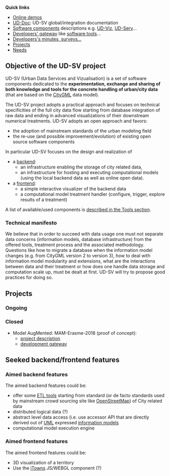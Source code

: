 <a name="top"></a>
**Quick links**
 * [Online demos](UD-Doc/OnlineDemos.md)
 * [UD-Doc](UD-Doc): UD-SV global/integration documentation
 * [Software components](SoftwareComponents) descriptions e.g. [UD-Viz](https://github.com/MEPP-team/UD-Viz), [UD-Serv](https://github.com/MEPP-team/UD-Serv)... 
 * [Developers' gateway](UD-Doc/Devel/DevelopersCentral.md) like [software tools](UD-Doc/Devel)...
 * [Developers's minutes, surveys...](https://github.com/MEPP-team/UD-SV/wiki)
 * [Projects](#projects)
 * [Needs](UD-Doc/Needs/EarlyNeeds.md)

## Objective of the UD-SV project

UD-SV (Urban Data Services and Vizualisation) is a set of software components 
dedicated to the **experimentation, exchange and sharing of both knowledge 
and tools for the concrete handling of urban/city data** (that are based on 
the [CityGML](https://en.wikipedia.org/wiki/CityGML) data model).

The UD-SV project adopts a practical approach and focuses on technical 
specificities of the full city data flow starting from database integration 
of raw data and ending in advanced visualizations of their downstream numerical
treatments. UD-SV adopts an open approach and favors:
  * the adoption of mainstream standards of the urban modeling field
  * the re-use (and possible improvement/evolution) of existing open source software components

In particular UD-SV focuses on the design and realization of
  * a [backend](#aimed-backend-features): 
     - an infrastructure enabling the storage of city related data,
     - an infrastructure for hosting and executing computational models (using the local backend data as well as online open data).  
  * a [frontend](#aimed-frontend-features): 
     - a simple interactive visualizer of the backend data
     - a computational model treatment handler (configure, trigger, explore results of a treatment)
     
A list of available/used components is [described in the Tools section](Tools/Readme.md).

### Technical manifesto
We believe that in order to succeed with data usage one must not separate data concerns (information models, database infrastructure) from the offered tools, treatment process and the associated methodology. Questions like how to migrate a database when the information model changes (e.g. from CityGML version 2 to version 3), how to deal with information model modularity and extensions, what are the interactions between data and their treatment or how does one handle data storage and computation scale up, must be dealt at first. UD-SV will try to propose good practices for doing so.

## Projects
### Ongoing

### Closed
 * Model AugMented: MAM-Erasme-2018<a name="Project-MAM-Erasme-2018"></a> (proof of concept):
    - [project description](UD-Doc/Projects/MAM-Erasme-bootstrap/Readme.md)
    - [development gateway](https://github.com/MEPP-team/UD-SV/projects/3)

## Seeked backend/frontend features
### Aimed backend features
The aimed backend features could be:
 * offer some [ETL tools](https://en.wikipedia.org/wiki/Extract,_transform,_load) starting from standard (or de facto standards used by mainstream crowd sourcing site like [OpenStreetMap](https://en.wikipedia.org/wiki/OpenStreetMap)) of City related data   
 * distributed logical data (?)
 * abstract level data access (i.e. use accessor API that are directly derived out of [UML](https://en.wikipedia.org/wiki/Unified_Modeling_Language) expressed [information models](https://en.wikipedia.org/wiki/Information_model)  
 * computational model execution engine
 
 ### Aimed frontend features
 The aimed frontend features could be:
   * 3D visualization of a territory
   * Use the [iTowns](http://www.itowns-project.org/) JS/WEBGL component (?)
